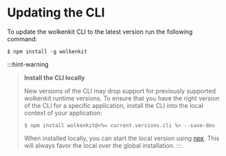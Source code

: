 # Updating the CLI

To update the wolkenkit CLI to the latest version run the following command:

```shell
$ npm install -g wolkenkit
```

:::hint-warning
> **Install the CLI locally**
>
> New versions of the CLI may drop support for previously supported wolkenkit runtime versions. To ensure that you have the right version of the CLI for a specific application, install the CLI into the local context of your application:
>
> ```shell
> $ npm install wolkenkit@<%= current.versions.cli %> --save-dev
> ```
>
> When installed locally, you can start the local version using [npx](https://www.npmjs.com/package/npx). This will always favor the local over the global installation.
:::
